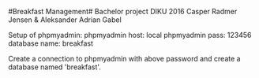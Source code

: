 #Breakfast Management#
Bachelor project DIKU 2016
Casper Radmer Jensen & Aleksander Adrian Gabel

Setup of phpmyadmin:
phpmyadmin host: local
phpmyadmin pass: 123456
database name: breakfast

Create a connection to phpmyadmin with above password and create a database named 'breakfast'.